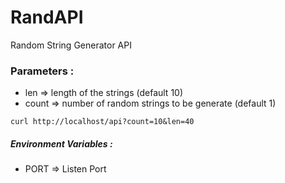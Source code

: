 # RandAPI

Random String Generator API

### Parameters :

- len => length of the strings (default 10)
- count => number of random strings to be generate (default 1)

```
curl http://localhost/api?count=10&len=40
```

##### Environment Variables :

- PORT => Listen Port
